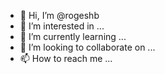 - 👋 Hi, I’m @rogeshb
- 👀 I’m interested in ...
- 🌱 I’m currently learning ...
- 💞️ I’m looking to collaborate on ...
- 📫 How to reach me ...

<!---
rogeshb/rogeshb is a ✨ special ✨ repository because its `README.md` (this file) appears on your GitHub profile.
You can click the Preview link to take a look at your changes.
--->
